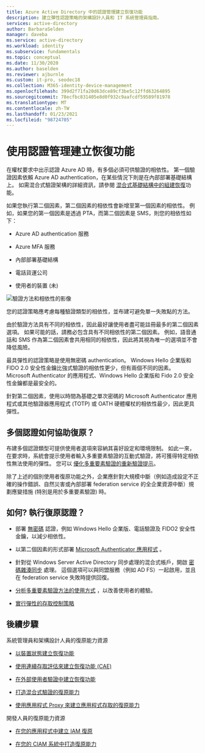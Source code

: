 ```yaml
---
title: Azure Active Directory 中的認證管理建立恢復功能
description: 建立彈性認證策略的架構設計人員和 IT 系統管理員指南。
services: active-directory
author: BarbaraSelden
manager: daveba
ms.service: active-directory
ms.workload: identity
ms.subservice: fundamentals
ms.topic: conceptual
ms.date: 11/30/2020
ms.author: baselden
ms.reviewer: ajburnle
ms.custom: it-pro, seodec18
ms.collection: M365-identity-device-management
ms.openlocfilehash: 399d2f71fa20d63dce89cf3be5c12ffd63264895
ms.sourcegitcommit: 78ecfbc831405e8d0f932c9aafcdf59589f81978
ms.translationtype: MT
ms.contentlocale: zh-TW
ms.lasthandoff: 01/23/2021
ms.locfileid: "98724705"
---
```

# <a name="build-resilience-with-credential-management"></a>使用認證管理建立恢復功能

在權杖要求中出示認證 Azure AD 時，有多個必須可供驗證的相依性。 第一個驗證因素依賴 Azure AD authentication，在某些情況下則是在內部部署基礎結構上。 如需混合式驗證架構的詳細資訊，請參閱 [混合式基礎結構中的組建恢復](resilience-in-hybrid.md)功能。 

如果您執行第二個因素，第二個因素的相依性會新增至第一個因素的相依性。 例如，如果您的第一個因素是透過 PTA，而第二個因素是 SMS，則您的相依性如下：

* Azure AD authentication 服務

* Azure MFA 服務

* 內部部署基礎結構

* 電話貨運公司

* 使用者的裝置 (未) 

 
![驗證方法和相依性的影像](./media/resilience-in-credentials/admin-resilience-credentials.png)

您的認證策略應考慮每種驗證類型的相依性，並布建可避免單一失敗點的方法。 

由於驗證方法具有不同的相依性，因此最好讓使用者盡可能註冊最多的第二個因素選項。 如果可能的話，請務必包含具有不同相依性的第二個因素。 例如，語音通話和 SMS 作為第二個因素會共用相同的相依性，因此將其視為唯一的選項並不會降低風險。

最具彈性的認證策略是使用無密碼 authentication。 Windows Hello 企業版和 FIDO 2.0 安全性金鑰比強式驗證的相依性更少，但有兩個不同的因素。 Microsoft Authenticator 的應用程式、Windows Hello 企業版和 Fido 2.0 安全性金鑰都是最安全的。 

針對第二個因素，使用以時間為基礎之單次密碼的 Microsoft Authenticator 應用程式或其他驗證器應用程式 (TOTP) 或 OATH 硬體權杖的相依性最少，因此更具彈性。

## <a name="how-do-multiple-credentials-help-resilience"></a>多個認證如何協助復原？

布建多個認證類型可提供使用者選項來容納其喜好設定和環境限制。 如此一來，在要求時，系統會提示使用者輸入多重要素驗證的互動式驗證，將可獲得特定相依性無法使用的彈性。 您可以 [優化多重要素驗證的重新驗證提示](../authentication/concepts-azure-multi-factor-authentication-prompts-session-lifetime.md)。

除了上述的個別使用者復原功能之外，企業應針對大規模中斷（例如造成設定不正確的操作錯誤、自然災害或內部部署 federation service 的全企業資源中斷）規劃應變措施 (特別是用於多重要素驗證) 時。 

## <a name="how-do-i-implement-resilient-credentials"></a>如何? 執行復原認證？

* 部署 [無密碼](../authentication/howto-authentication-passwordless-deployment.md) 認證，例如 Windows Hello 企業版、電話驗證及 FIDO2 安全性金鑰，以減少相依性。

* 以第二個因素的形式部署 [Microsoft Authenticator 應用程式](../user-help/user-help-auth-app-overview.md) 。

* 針對從 Windows Server Active Directory 同步處理的混合式帳戶，開啟 [密碼雜湊同步](../hybrid/whatis-phs.md) 處理。 這個選項可以與同盟服務（例如 AD FS）一起啟用，並且在 federation service 失敗時提供回復。

* [分析多重要素驗證方法的使用方式](/samples/azure-samples/azure-mfa-authentication-method-analysis/azure-mfa-authentication-method-analysis/) ，以改善使用者的體驗。

* [實行彈性的存取控制策略](../authentication/concept-resilient-controls.md)

## <a name="next-steps"></a>後續步驟
系統管理員和架構設計人員的復原能力資源
 
* [以裝置狀態建立恢復功能](resilience-with-device-states.md)

* [使用連續存取評估來建立恢復功能 (CAE) ](resilience-with-continuous-access-evaluation.md)

* [在外部使用者驗證中建立恢復功能](resilience-b2b-authentication.md)

* [打造混合式驗證的復原能力](resilience-in-hybrid.md)

* [使用應用程式 Proxy 來建立應用程式存取的復原能力](resilience-on-premises-access.md)

開發人員的復原能力資源

* [在您的應用程式中建立 IAM 復原](resilience-app-development-overview.md)

* [在您的 CIAM 系統中打造復原能力](resilience-b2c.md)